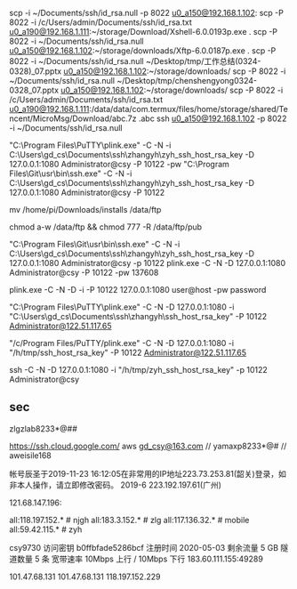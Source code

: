 


scp -i ~/Documents/ssh/id_rsa.null  -p 8022  u0_a150@192.168.1.102:
scp -P 8022 -i /c/Users/admin/Documents/ssh/id_rsa.txt  u0_a190@192.168.1.111:~/storage/Download/Xshell-6.0.0193p.exe  .
scp -P 8022 -i ~/Documents/ssh/id_rsa.null  u0_a150@192.168.1.102:~/storage/downloads/Xftp-6.0.0187p.exe .
scp -P 8022 -i ~/Documents/ssh/id_rsa.null  ~/Desktop/tmp/工作总结(0324-0328)_07.pptx   u0_a150@192.168.1.102:~/storage/downloads/
scp -P 8022 -i ~/Documents/ssh/id_rsa.null ~/Desktop/tmp/chenshengyong0324-0328_07.pptx u0_a150@192.168.1.102:~/storage/downloads/
scp -P 8022 -i /c/Users/admin/Documents/ssh/id_rsa.txt  u0_a190@192.168.1.111:/data/data/com.termux/files/home/storage/shared/Tencent/MicroMsg/Download/abc.7z .abc
ssh u0_a150@192.168.1.102 -p 8022 -i ~/Documents/ssh/id_rsa.null

"C:\Program Files\PuTTY\plink.exe" -C -N -i C:\Users\gd_cs\Documents\ssh\zhangyh\zyh_ssh_host_rsa_key -D 127.0.0.1:1080 Administrator@csy -P 10122  -pw
"C:\Program Files\Git\usr\bin\ssh.exe" -C -N -i C:\Users\gd_cs\Documents\ssh\zhangyh\zyh_ssh_host_rsa_key -D 127.0.0.1:1080 Administrator@csy -P 10122  


mv /home/pi/Downloads/installs /data/ftp




chmod a-w /data/ftp && chmod 777 -R /data/ftp/pub


"C:\Program Files\Git\usr\bin\ssh.exe" -C -N -i C:\Users\gd_cs\Documents\ssh\zhangyh\zyh_ssh_host_rsa_key -D 127.0.0.1:1080 Administrator@csy -p 10122
plink.exe -C -N -D 127.0.0.1:1080 Administrator@csy -P 10122  -pw 137608

plink.exe -C -N -D -i  -P 10122 127.0.0.1:1080 user@host  -pw password  

"C:\Program Files\PuTTY\plink.exe" -C -N -D 127.0.0.1:1080 -i "C:\Users\gd_cs\Documents\ssh\zhangyh\ssh_host_rsa_key" -P 10122  Administrator@122.51.117.65 

"/c/Program Files/PuTTY/plink.exe" -C -N -D 127.0.0.1:1080 -i "/h/tmp/ssh_host_rsa_key" -P 10122  Administrator@122.51.117.65

ssh -C -N -D 127.0.0.1:1080 -i "/h/tmp/zyh_ssh_host_rsa_key" -p 10122  Administrator@csy



## sec
zlgzlab8233*@##

https://ssh.cloud.google.com/
aws
gd_csy@163.com // yamaxp8233*@# // aweisile168



帐号辰圣于2019-11-23 16:12:05在非常用的IP地址223.73.253.81(韶关)登录，如非本人操作，请立即修改密码。
2019-6  223.192.197.61(广州) 

121.68.147.196:

all:118.197.152.*	# njgh
all:183.3.152.*		# zlg
all:117.136.32.*  # mobile
all:59.42.115.*  # zyh



csy9730
访问密钥	b0ffbfade5286bcf
注册时间	2020-05-03
剩余流量	5 GB
隧道数量	5 条
宽带速率	10Mbps 上行 / 10Mbps 下行
	183.60.111.155:49289



101.47.68.131
101.47.68.131
118.197.152.229